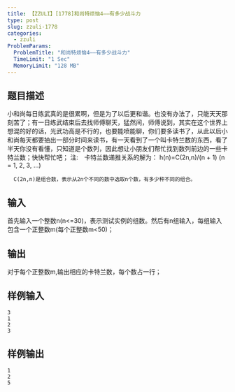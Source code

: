 ```yaml
---
title: 【ZZULI】[1778]和尚特烦恼4——有多少战斗力
type: post
slug: zzuli-1778
categories:
  - zzuli
ProblemParams:
  ProblemTitle: "和尚特烦恼4——有多少战斗力"
  TimeLimit: "1 Sec"
  MemoryLimit: "128 MB"
---
```


## 题目描述

小和尚每日练武真的是很累啊，但是为了以后更和谐。也没有办法了，只能天天那刻苦了；有一日练武结束后去找师傅聊天，猛然间，师傅说到，其实在这个世界上想混的好的话，光武功高是不行的，也要能喷能聊，你们要多读书了，从此以后小和尚每天都要抽出一部分时间来读书，有一天看到了一个叫卡特兰数的东西，看了半天你没有看懂，只知道是个数列，因此想让小朋友们帮忙找到数列前边的一些卡特兰数；快快帮忙吧；
注:　卡特兰数递推关系的解为：
h(n)=C(2n,n)/(n + 1) (n = 1, 2, 3, ...)

      C(2n,n)是组合数，表示从2n个不同的数中选取n个数，有多少种不同的组合。

## 输入

首先输入一个整数n(n<=30)，表示测试实例的组数。然后有n组输入，每组输入包含一个正整数m(每个正整数m<50)；

## 输出

对于每个正整数m,输出相应的卡特兰数，每个数占一行；

## 样例输入

```
3
1
2
3
```

## 样例输出

```
1
2
5
```
